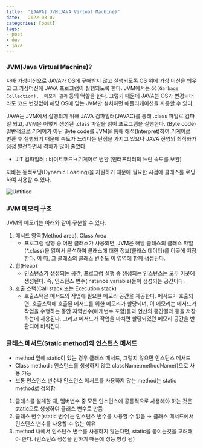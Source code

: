 ```yaml
---
title:  "[JAVA] JVM(JAVA Virtual Machine)"
date:   2022-03-07
categories: [post]
tags:
- post
- dev
- java
---
```

### JVM(Java Virtual Machine)?

자바 가상머신으로 JAVA가 OS에 구애받지 않고 실행되도록 OS 위에 가상 머신을 띄우고 그 가상머신에 JAVA 프로그램이 실행되도록 한다. JVM에서는 `GC(Garbage Collection),  메모리 관리` 등의 역할을 한다. 그렇기 때문에 JAVA는 OS가 변경되더라도 코드 변경없이 해당 OS에 맞는 JVM만 설치하면 애플리케이션을 사용할 수 있다.

JAVA는 JVM에서 실행되기 위해 JAVA 컴파일러(JAVAC)를 통해 .class 파일로 컴파일 되고, JVM은 이렇게 생성된 .class 파일을 읽어 프로그램을 실행한다. (Byte code) 일반적으로 기계어가 아닌 Byte code를 JVM을 통해 해석(Interpret)하여 기계어로 변환 후 실행되기 때문에 속도가 느리다는 단점을 가지고 있으나 JAVA 진영의 최적화가 점점 발전하면서 격차가 많이 줄었다.

- JIT 컴파일러 : 바이트코드→기계어로 변환 (인터프리터의 느린 속도를 보완)

자바는 동적로딩(Dynamic Loading)을 지원하기 때문에 필요한 시점에 클래스를 로딩하여 사용할 수 있다.

![Untitled](https://user-images.githubusercontent.com/6336815/156978002-be369e82-0159-45a6-af65-064bf1ca6654.png)

### JVM 메모리 구조

JVM의 메모리는 아래와 같이 구분할 수 있다.

1. 메서드 영역(Method area), Class Area
    - 프로그램 실행 중 어떤 클래스가 사용되면, JVM은 해당 클래스의 클래스 파일(*.class)을 읽어서 분석하여 클래스에 대한 정보(클래스 데이터)를 이곳에 저장한다. 이 때, 그 클래스의 클래스 변수도 이 영역에 함께 생성된다.
2. 힙(Heap)
    - 인스턴스가 생성되는 공간, 프로그램 실행 중 생성되는 인스턴스는 모두 이곳에 생성된다. 즉, 인스턴스 변수(instance variable)들이 생성되는 공간이다.
3. 호출 스택(Call stack 또는 Execution stack)
    - 호출스택은 메서드의 작업에 필요한 메모리 공간을 제공한다. 메서드가 호출되면, 호출스택에 호출된 메서드를 위한 메모리가 할당되며, 이 메모리는 메서드가 작업을 수행하는 동안 지역변수(매개변수 포함)들과 연산의 중간결과 등을 저장하는데 사용된다. 그리고 메서드가 작업을 마치면 할당되었던 메모리 공간을 반환되어 비워진다.

### 클래스 메서드(Static method)와 인스턴스 메서드

- method 앞에 static이 있는 경우 클래스 메서드, 그렇지 않으면 인스턴스 메서드
- Class method : 인스턴스를 생성하지 않고 className.methodName()으로 사용 가능
- 보통 인스턴스 변수나 인스턴스 메서드를 사용하지 않는 method는 static method로 정의함

1. 클래스를 설계할 때, 멤버변수 중 모든 인스턴스에 공통적으로 사용해야 하는 것은 static으로 생성하여 클래스 변수로 만듬
2. 클래스 변수(static 변수)는 인스턴스 변수를 사용할 수 없음 → 클래스 메서드에서 인스턴스 변수를 사용할 수 없는 이유
3. method 내에서 인스턴스 변수를 사용하지 않는다면, static을 붙이는것을 고려해야 한다. (인스턴스 생성을 안하기 때문에 성능 향상 됨)